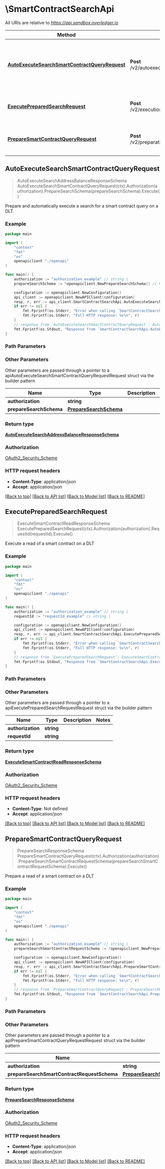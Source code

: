 # \SmartContractSearchApi

All URIs are relative to *https://api.sandbox.overledger.io*

Method | HTTP request | Description
------------- | ------------- | -------------
[**AutoExecuteSearchSmartContractQueryRequest**](SmartContractSearchApi.md#AutoExecuteSearchSmartContractQueryRequest) | **Post** /v2/autoexecution/search/smartcontract | Prepare and automatically execute a search for a smart contract query on a DLT.
[**ExecutePreparedSearchRequest**](SmartContractSearchApi.md#ExecutePreparedSearchRequest) | **Post** /v2/execution/search/smartcontract | Execute a read of a smart contract on a DLT
[**PrepareSmartContractQueryRequest**](SmartContractSearchApi.md#PrepareSmartContractQueryRequest) | **Post** /v2/preparation/search/smartcontract | Prepare a read of a smart contract on a DLT



## AutoExecuteSearchSmartContractQueryRequest

> AutoExecuteSearchAddressBalanceResponseSchema AutoExecuteSearchSmartContractQueryRequest(ctx).Authorization(authorization).PrepareSearchSchema(prepareSearchSchema).Execute()

Prepare and automatically execute a search for a smart contract query on a DLT.



### Example

```go
package main

import (
    "context"
    "fmt"
    "os"
    openapiclient "./openapi"
)

func main() {
    authorization := "authorization_example" // string | 
    prepareSearchSchema := *openapiclient.NewPrepareSearchSchema() // PrepareSearchSchema | 

    configuration := openapiclient.NewConfiguration()
    api_client := openapiclient.NewAPIClient(configuration)
    resp, r, err := api_client.SmartContractSearchApi.AutoExecuteSearchSmartContractQueryRequest(context.Background()).Authorization(authorization).PrepareSearchSchema(prepareSearchSchema).Execute()
    if err != nil {
        fmt.Fprintf(os.Stderr, "Error when calling `SmartContractSearchApi.AutoExecuteSearchSmartContractQueryRequest``: %v\n", err)
        fmt.Fprintf(os.Stderr, "Full HTTP response: %v\n", r)
    }
    // response from `AutoExecuteSearchSmartContractQueryRequest`: AutoExecuteSearchAddressBalanceResponseSchema
    fmt.Fprintf(os.Stdout, "Response from `SmartContractSearchApi.AutoExecuteSearchSmartContractQueryRequest`: %v\n", resp)
}
```

### Path Parameters



### Other Parameters

Other parameters are passed through a pointer to a apiAutoExecuteSearchSmartContractQueryRequestRequest struct via the builder pattern


Name | Type | Description  | Notes
------------- | ------------- | ------------- | -------------
 **authorization** | **string** |  | 
 **prepareSearchSchema** | [**PrepareSearchSchema**](PrepareSearchSchema.md) |  | 

### Return type

[**AutoExecuteSearchAddressBalanceResponseSchema**](AutoExecuteSearchAddressBalanceResponseSchema.md)

### Authorization

[OAuth2_Security_Scheme](../README.md#OAuth2_Security_Scheme)

### HTTP request headers

- **Content-Type**: application/json
- **Accept**: application/json

[[Back to top]](#) [[Back to API list]](../README.md#documentation-for-api-endpoints)
[[Back to Model list]](../README.md#documentation-for-models)
[[Back to README]](../README.md)


## ExecutePreparedSearchRequest

> ExecuteSmartContractReadResponseSchema ExecutePreparedSearchRequest(ctx).Authorization(authorization).RequestId(requestId).Execute()

Execute a read of a smart contract on a DLT



### Example

```go
package main

import (
    "context"
    "fmt"
    "os"
    openapiclient "./openapi"
)

func main() {
    authorization := "authorization_example" // string | 
    requestId := "requestId_example" // string | 

    configuration := openapiclient.NewConfiguration()
    api_client := openapiclient.NewAPIClient(configuration)
    resp, r, err := api_client.SmartContractSearchApi.ExecutePreparedSearchRequest(context.Background()).Authorization(authorization).RequestId(requestId).Execute()
    if err != nil {
        fmt.Fprintf(os.Stderr, "Error when calling `SmartContractSearchApi.ExecutePreparedSearchRequest``: %v\n", err)
        fmt.Fprintf(os.Stderr, "Full HTTP response: %v\n", r)
    }
    // response from `ExecutePreparedSearchRequest`: ExecuteSmartContractReadResponseSchema
    fmt.Fprintf(os.Stdout, "Response from `SmartContractSearchApi.ExecutePreparedSearchRequest`: %v\n", resp)
}
```

### Path Parameters



### Other Parameters

Other parameters are passed through a pointer to a apiExecutePreparedSearchRequestRequest struct via the builder pattern


Name | Type | Description  | Notes
------------- | ------------- | ------------- | -------------
 **authorization** | **string** |  | 
 **requestId** | **string** |  | 

### Return type

[**ExecuteSmartContractReadResponseSchema**](ExecuteSmartContractReadResponseSchema.md)

### Authorization

[OAuth2_Security_Scheme](../README.md#OAuth2_Security_Scheme)

### HTTP request headers

- **Content-Type**: Not defined
- **Accept**: application/json

[[Back to top]](#) [[Back to API list]](../README.md#documentation-for-api-endpoints)
[[Back to Model list]](../README.md#documentation-for-models)
[[Back to README]](../README.md)


## PrepareSmartContractQueryRequest

> PrepareSearchResponseSchema PrepareSmartContractQueryRequest(ctx).Authorization(authorization).PrepareSearchSmartContractRequestSchema(prepareSearchSmartContractRequestSchema).Execute()

Prepare a read of a smart contract on a DLT



### Example

```go
package main

import (
    "context"
    "fmt"
    "os"
    openapiclient "./openapi"
)

func main() {
    authorization := "authorization_example" // string | 
    prepareSearchSmartContractRequestSchema := *openapiclient.NewPrepareSearchSmartContractRequestSchema() // PrepareSearchSmartContractRequestSchema | 

    configuration := openapiclient.NewConfiguration()
    api_client := openapiclient.NewAPIClient(configuration)
    resp, r, err := api_client.SmartContractSearchApi.PrepareSmartContractQueryRequest(context.Background()).Authorization(authorization).PrepareSearchSmartContractRequestSchema(prepareSearchSmartContractRequestSchema).Execute()
    if err != nil {
        fmt.Fprintf(os.Stderr, "Error when calling `SmartContractSearchApi.PrepareSmartContractQueryRequest``: %v\n", err)
        fmt.Fprintf(os.Stderr, "Full HTTP response: %v\n", r)
    }
    // response from `PrepareSmartContractQueryRequest`: PrepareSearchResponseSchema
    fmt.Fprintf(os.Stdout, "Response from `SmartContractSearchApi.PrepareSmartContractQueryRequest`: %v\n", resp)
}
```

### Path Parameters



### Other Parameters

Other parameters are passed through a pointer to a apiPrepareSmartContractQueryRequestRequest struct via the builder pattern


Name | Type | Description  | Notes
------------- | ------------- | ------------- | -------------
 **authorization** | **string** |  | 
 **prepareSearchSmartContractRequestSchema** | [**PrepareSearchSmartContractRequestSchema**](PrepareSearchSmartContractRequestSchema.md) |  | 

### Return type

[**PrepareSearchResponseSchema**](PrepareSearchResponseSchema.md)

### Authorization

[OAuth2_Security_Scheme](../README.md#OAuth2_Security_Scheme)

### HTTP request headers

- **Content-Type**: application/json
- **Accept**: application/json

[[Back to top]](#) [[Back to API list]](../README.md#documentation-for-api-endpoints)
[[Back to Model list]](../README.md#documentation-for-models)
[[Back to README]](../README.md)

